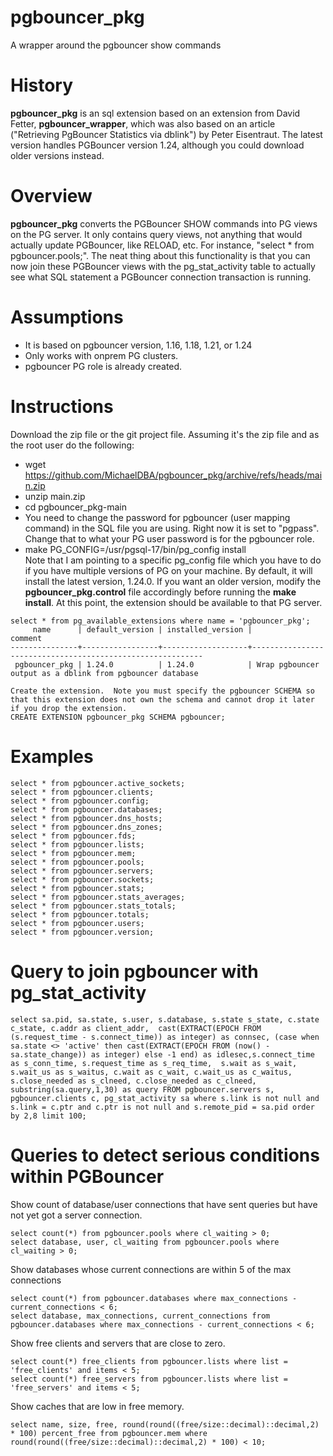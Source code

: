 # pgbouncer_pkg
A wrapper around the pgbouncer show commands

# History
**pgbouncer_pkg** is an sql extension based on an extension from David Fetter, **pgbouncer_wrapper**, which was also based on an article ("Retrieving PgBouncer Statistics via dblink") by Peter Eisentraut.  The latest version handles PGBouncer version 1.24, although you could download older versions instead.

# Overview
**pgbouncer_pkg** converts the PGBouncer SHOW commands into PG views on the PG server.  It only contains query views, not anything that would actually update PGBouncer, like RELOAD, etc.  For instance, "select * from pgbouncer.pools;".  The neat thing about this functionality is that you can now join these PGBouncer views with the pg_stat_activity table to actually see what SQL statement a PGBouncer connection transaction is running.

# Assumptions
* It is based on pgbouncer version, 1.16, 1.18, 1.21, or 1.24
* Only works with onprem PG clusters.
* pgbouncer PG role is already created.

# Instructions
Download the zip file or the git project file.  Assuming it's the zip file and as the root user do the following:
* wget https://github.com/MichaelDBA/pgbouncer_pkg/archive/refs/heads/main.zip
* unzip main.zip
* cd pgbouncer_pkg-main
* You need to change the password for pgbouncer (user mapping command) in the SQL file you are using.  Right now it is set to "pgpass".  Change that to what your PG user password is for the pgbouncer role.
* make PG_CONFIG=/usr/pgsql-17/bin/pg_config install  
Note that I am pointing to a specific pg_config file which you have to do if you have multiple versions of PG on your machine. By default, it will install the latest version, 1.24.0.  If you want an older version, modify the **pgbouncer_pkg.control** file accordingly before running the **make install**. At this point, the extension should be available to that PG server.  
```
select * from pg_available_extensions where name = 'pgbouncer_pkg';
     name      | default_version | installed_version |                          comment
---------------+-----------------+-------------------+-----------------------------------------------------------
 pgbouncer_pkg | 1.24.0          | 1.24.0            | Wrap pgbouncer output as a dblink from pgbouncer database

Create the extension.  Note you must specify the pgbouncer SCHEMA so that this extension does not own the schema and cannot drop it later if you drop the extension.  
CREATE EXTENSION pgbouncer_pkg SCHEMA pgbouncer;
```

# Examples
```
select * from pgbouncer.active_sockets;
select * from pgbouncer.clients;
select * from pgbouncer.config;
select * from pgbouncer.databases;
select * from pgbouncer.dns_hosts;
select * from pgbouncer.dns_zones;
select * from pgbouncer.fds;
select * from pgbouncer.lists;
select * from pgbouncer.mem;
select * from pgbouncer.pools;
select * from pgbouncer.servers;
select * from pgbouncer.sockets;
select * from pgbouncer.stats;
select * from pgbouncer.stats_averages;
select * from pgbouncer.stats_totals;
select * from pgbouncer.totals;
select * from pgbouncer.users;
select * from pgbouncer.version;
```
# Query to join pgbouncer with pg_stat_activity
```
select sa.pid, sa.state, s.user, s.database, s.state s_state, c.state c_state, c.addr as client_addr,  cast(EXTRACT(EPOCH FROM (s.request_time - s.connect_time)) as integer) as connsec, (case when sa.state <> 'active' then cast(EXTRACT(EPOCH FROM (now() - sa.state_change)) as integer) else -1 end) as idlesec,s.connect_time as s_conn_time, s.request_time as s_req_time,  s.wait as s_wait, s.wait_us as s_waitus, c.wait as c_wait, c.wait_us as c_waitus, s.close_needed as s_clneed, c.close_needed as c_clneed, substring(sa.query,1,30) as query FROM pgbouncer.servers s, pgbouncer.clients c, pg_stat_activity sa where s.link is not null and s.link = c.ptr and c.ptr is not null and s.remote_pid = sa.pid order by 2,8 limit 100;
```
# Queries to detect serious conditions within PGBouncer

Show count of database/user connections that have sent queries but have not yet got a server connection.
```
select count(*) from pgbouncer.pools where cl_waiting > 0;
select database, user, cl_waiting from pgbouncer.pools where cl_waiting > 0;
```
Show databases whose current connections are within 5 of the max connections
```
select count(*) from pgbouncer.databases where max_connections - current_connections < 6;
select database, max_connections, current_connections from pgbouncer.databases where max_connections - current_connections < 6;
```
Show free clients and servers that are close to zero.
```
select count(*) free_clients from pgbouncer.lists where list = 'free_clients' and items < 5;
select count(*) free_servers from pgbouncer.lists where list = 'free_servers' and items < 5;
```
Show caches that are low in free memory.
```
select name, size, free, round(round((free/size::decimal)::decimal,2) * 100) percent_free from pgbouncer.mem where  round(round((free/size::decimal)::decimal,2) * 100) < 10;
```

